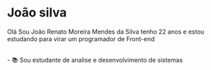 <h1>João silva</h1>
<p> Olá Sou João Renato Moreira Mendes da Silva tenho 22 anos e estou estudando para virar um programador de Front-end<br><br> </p>
- 📚 Sou estudante de analise e desenvolvimento de sistemas
<!--
**Joao-Renato-Silva/Joao-Renato-Silva** is a ✨ _special_ ✨ repository because its `README.md` (this file) appears on your GitHub profile.

Here are some ideas to get you started:

- 🔭 I’m currently working on ...
- 🌱 I’m currently learning ...
- 👯 I’m looking to collaborate on ...
- 🤔 I’m looking for help with ...
- 💬 Ask me about ...
- 📫 How to reach me: ...
- 😄 Pronouns: ...
- ⚡ Fun fact: ...
-->

